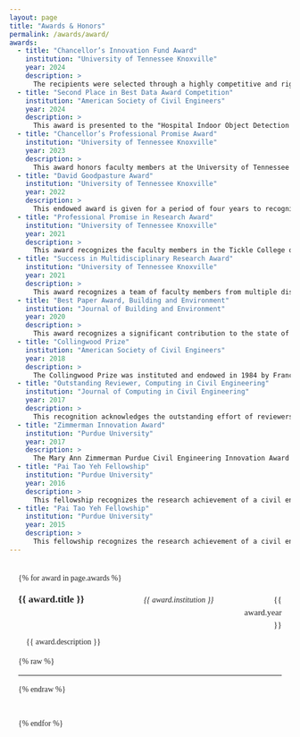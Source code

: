 ```yaml
---
layout: page
title: "Awards & Honors"
permalink: /awards/award/
awards:
  - title: "Chancellor’s Innovation Fund Award"
    institution: "University of Tennessee Knoxville"
    year: 2024
    description: >
      The recipients were selected through a highly competitive and rigorous evaluation process. This award is designed to strengthen the entrepreneurial ecosystem by supporting faculty in transforming their innovative research into commercially viable technologies, fostering a seamless pathway from discovery to market impact.
  - title: "Second Place in Best Data Award Competition"
    institution: "American Society of Civil Engineers"
    year: 2024
    description: >
      This award is presented to the "Hospital Indoor Object Detection (HIOD) Dataset" for the Best Data Award Competition, hosted by the American Society of Civil Engineers. With 4,417 meticulously curated images and 51,809 precise annotations across 56 object categories, this dataset significantly enhances machine learning applications in healthcare, offering a critical resource for advancing object detection in hospital environments.
  - title: "Chancellor’s Professional Promise Award"
    institution: "University of Tennessee Knoxville"
    year: 2023
    description: >
      This award honors faculty members at the University of Tennessee Knoxville who are early in their careers for excellence in research, scholarship, and creative achievement.
  - title: "David Goodpasture Award"
    institution: "University of Tennessee Knoxville"
    year: 2022
    description: >
      This endowed award is given for a period of four years to recognize research and teaching accomplishments of a faculty member in the Department of Civil and Environmental Engineering at the University of Tennessee Knoxville.
  - title: "Professional Promise in Research Award"
    institution: "University of Tennessee Knoxville"
    year: 2021
    description: >
      This award recognizes the faculty members in the Tickle College of Engineering at the University of Tennessee Knoxville who have received national and international recognition in their fields and show professional promise in research excellence.
  - title: "Success in Multidisciplinary Research Award"
    institution: "University of Tennessee Knoxville"
    year: 2021
    description: >
      This award recognizes a team of faculty members from multiple disciplines at the University of Tennessee Knoxville working synergistically and have successfully secured major external resources and obtained recognition for their convergence research.
  - title: "Best Paper Award, Building and Environment"
    institution: "Journal of Building and Environment"
    year: 2020
    description: >
      This award recognizes a significant contribution to the state of the art that was selected from 4,000 papers submitted to the Journal of Building and Environment through four tiers of evaluation. The award was presented for the paper “Segmenting Areas of Potential Contamination for Adaptive Robotic Disinfection in Built Environments” (Shuai Li is the corresponding author).
  - title: "Collingwood Prize"
    institution: "American Society of Civil Engineers"
    year: 2018
    description: >
      The Collingwood Prize was instituted and endowed in 1984 by Francis Collingwood, past Secretary of the American Society of Civil Engineers (ASCE). This award recognizes major contributions to knowledge in the field of civil engineering through a published paper in an ASCE journal. The award was presented for the paper “Integrating Natural Language Processing and Spatial Reasoning for Utility Compliance Checking” (Shuai Li is the first author).
  - title: "Outstanding Reviewer, Computing in Civil Engineering"
    institution: "Journal of Computing in Civil Engineering"
    year: 2017
    description: >
      This recognition acknowledges the outstanding effort of reviewers for the Journal of Computing in Civil Engineering and was selected based on the review quality and timeliness.
  - title: "Zimmerman Innovation Award"
    institution: "Purdue University"
    year: 2017
    description: >
      The Mary Ann Zimmerman Purdue Civil Engineering Innovation Award was initiated to recognize, encourage, and promote creative thinking and outreach. It is awarded to an individual to encourage and support civil engineering innovations that further the school’s progress through education, research, conferences, or other outreach activities.
  - title: "Pai Tao Yeh Fellowship"
    institution: "Purdue University"
    year: 2016
    description: >
      This fellowship recognizes the research achievement of a civil engineering student at Purdue University and supports the travel for research presentation at prestigious conferences.
  - title: "Pai Tao Yeh Fellowship"
    institution: "Purdue University"
    year: 2015
    description: >
      This fellowship recognizes the research achievement of a civil engineering student at Purdue University and supports the travel for research presentation at prestigious conferences.
---
```


<style>
  .container {
    max-width: 800px;
    margin: 2rem auto;
    padding: 0 1rem;
    font-family: Georgia, serif;
    line-height: 1.5;
    color: #222;
  }
  h1 {
    font-size: 2rem;
    margin-bottom: 1.5rem;
    border-bottom: 2px solid #ddd;
    padding-bottom: 0.5rem;
  }
  .award {
    margin-bottom: 2.5rem;
  }
  .award-header {
    display: grid;
    grid-template-columns: 2.5fr 2fr 0.5fr;
    align-items: baseline;
  }
  .award-title {
    font-weight: bold;
    font-size: 1.1rem;
  }
  .award-institution {
    font-style: italic;
    text-align: left;
  }
  .award-year {
    text-align: right;
    font-size: 0.95rem;
  }
  .award-description {
    margin-top: 0.5rem;
    text-indent: 1em;
  }
</style>

<div class="container">

  {% for award in page.awards %}
    <div class="award">
      <div class="award-header">
        <div class="award-title">{{ award.title }}</div>
        <div class="award-institution">{{ award.institution }}</div>
        <div class="award-year">{{ award.year }}</div>
      </div>
      <p class="award-description">{{ award.description }}</p>
      {% raw %}<hr>{% endraw %}
    </div>
    
  {% endfor %}
</div>
